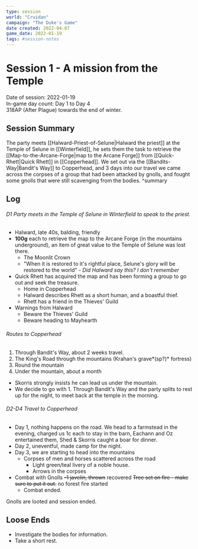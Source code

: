 ```yaml
---
type: session
world: "Cruidan"
campaign: "The Duke's Game"
date created: 2022-04-07
game_date: 2022-01-19
tags: #session-notes
---
```

# Session 1 - A mission from the Temple
Date of session: 2022-01-19  
In-game day count: Day 1 to Day 4  
318AP (After Plague) towards the end of winter.  

## Session Summary
The party meets [[Halward-Priest-of-Selune|Halward the priest]] at the Temple of Selune in [[Winterfield]], he sets them the task to retrieve the [[Map-to-the-Arcane-Forge|map to the Arcane Forge]] from [[Quick-Rhett|Quick Rhett]] in [[Copperhead]]. We set out via the [[Bandits-Way|Bandit's Way]] to Copperhead, and 3 days into our travel we came across the corpses of a group that had been attacked by gnolls, and fought some gnolls that were still scavenging from the bodies. ^summary

## Log
###### D1 Party meets in the Temple of Selune in Winterfield to speak to the priest.
- Halward, late 40s, balding, friendly
- **100g** each to retrieve the map to the Arcane Forge (in the mountains underground), an item of great value to the Temple of Selune was lost there.
	- The Moonlit Crown
	- "When it is restored to it's rightful place, Selune's glory will be restored to the world" - *Did Halward say this? I don't remember*
- Quick Rhett has acquired the map and has been forming a group to go out and seek the treasure.
	- Home in Copperhead
	- Halward describes Rhett as a short human, and a boastful thief.
	- Rhett has a friend in the Thieves' Guild
- Warnings from Halward
	- Beware the Thieves' Guild
	- Beware heading to Mayhearth

###### Routes to Copperhead
1. Through Bandit's Way, about 2 weeks travel.
2. The King's Road through the mountains (Krahan's grave*(sp?)* fortress)
3. Round the mountain
4. Under the mountain, about a month

- Skorris strongly insists he can lead us under the mountain.
- We decide to go with 1. Through Bandit's Way and the party splits to rest up for the night, to meet back at the temple in the morning.

###### D2-D4 Travel to Copperhead
- Day 1, nothing happens on the road. We head to a farmstead in the evening, charged us 1c each to stay in the barn, Eachann and Oz entertained them, Shed & Skorris caught a boar for dinner.
- Day 2, uneventful, made camp for the night.
- Day 3, we are starting to head into the mountains
	- Corpses of men and horses scattered across the road
		- Light green/teal livery of a noble house.
		- Arrows in the corpses
- Combat with Gnolls
		~~-1 javelin, thrown~~ recovered
		 ~~Tree set on fire - make sure to put it out.~~ no forest fire started
	- Combat ended.

Gnolls are looted and session ended.

## Loose Ends
- Investigate the bodies for information.
- Take a short rest.
